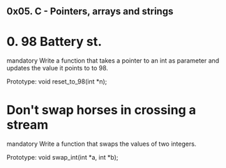 ## 0x05. C - Pointers, arrays and strings

# 0. 98 Battery st.
mandatory
Write a function that takes a pointer to an int as parameter and updates the value it points to to 98.

Prototype: void reset_to_98(int *n);

# Don't swap horses in crossing a stream
mandatory
Write a function that swaps the values of two integers.

Prototype: void swap_int(int *a, int *b);
